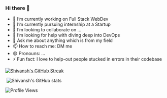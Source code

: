 ### Hi there 👋

<!--
**Shivansh-Mittal/Shivansh-Mittal** is a ✨ _special_ ✨ repository because its `README.md` (this file) appears on your GitHub profile.

Here are some ideas to get you started:
-->

- 🔭 I’m currently working on Full Stack WebDev
- 🌱 I’m currently pursuing internship at a Startup 
- 👯 I’m looking to collaborate on ...
- 🤔 I’m looking for help with diving deep into DevOps
- 💬 Ask me about anything which is from my field 
- 📫 How to reach me: DM me
- 😄 Pronouns: ...
- ⚡ Fun fact: I love to help-out people stucked in errors in their codebase

[![Shivansh's GitHub Streak](http://github-readme-streak-stats.herokuapp.com?user=Shivansh-Mittal&theme=Javascript&date_format=j%20M%5B%20Y%5D)](https://git.io/streak-stats)

 ![Shivansh's GitHub stats](https://github-readme-stats.vercel.app/api?username=Shivansh-Mittal&show_icons=true&theme=Javascript)

![Profile Views](https://komarev.com/ghpvc/?username=Shivansh-Mittal)
